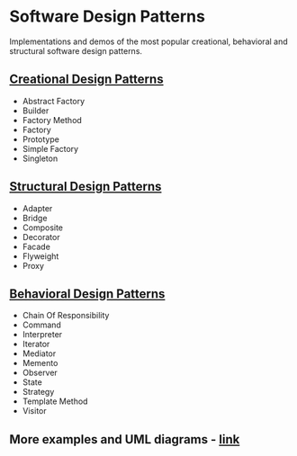 # Software Design Patterns
Implementations and demos of the most popular creational, behavioral and structural software design patterns.

## [Creational Design Patterns](https://github.com/NaskoVasilev/Design-Patterns/tree/master/CreationalPatterns)
- Abstract Factory
- Builder
- Factory Method
- Factory
- Prototype
- Simple Factory
- Singleton

## [Structural Design Patterns](https://github.com/NaskoVasilev/Design-Patterns/tree/master/StructuralPatterns)
- Adapter
- Bridge
- Composite
- Decorator
- Facade
- Flyweight
- Proxy

## [Behavioral Design Patterns](https://github.com/NaskoVasilev/Design-Patterns/tree/master/BehavioralPatterns)
- Chain Of Responsibility
- Command
- Interpreter
- Iterator
- Mediator
- Memento
- Observer
- State
- Strategy
- Template Method
- Visitor

## More examples and UML diagrams - [link](https://dofactory.com/net/design-patterns)
